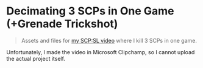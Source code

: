 # Decimating 3 SCPs in One Game (+Grenade Trickshot)

> Assets and files for [my SCP:SL video](https://www.youtube.com/watch?v=NLhc0BGYOmk) where I kill 3 SCPs in one game.

Unfortunately, I made the video in Microsoft Clipchamp, so I cannot upload the actual project itself.
